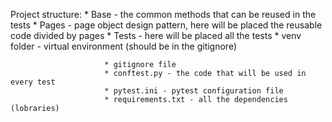 Project structure:
                  * Base - the common methods that can be reused in the tests
                  * Pages - page object design pattern, here will be placed the reusable code divided by pages
                  * Tests - here will be placed all the tests
                  * venv folder - virtual environment (should be in the gitignore)

                         * gitignore file
                         * conftest.py - the code that will be used in every test
                         * pytest.ini - pytest configuration file
                         * requirements.txt - all the dependencies (lobraries)




